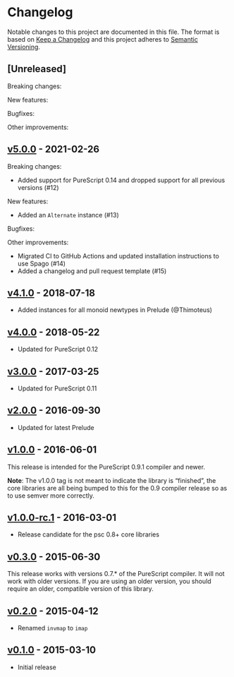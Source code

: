 # Changelog

Notable changes to this project are documented in this file. The format is based on [Keep a Changelog](https://keepachangelog.com/en/1.0.0/) and this project adheres to [Semantic Versioning](https://semver.org/spec/v2.0.0.html).

## [Unreleased]

Breaking changes:

New features:

Bugfixes:

Other improvements:

## [v5.0.0](https://github.com/purescript/purescript-invariant/releases/tag/v5.0.0) - 2021-02-26

Breaking changes:
- Added support for PureScript 0.14 and dropped support for all previous versions (#12)

New features:
- Added an `Alternate` instance (#13)

Bugfixes:

Other improvements:
- Migrated CI to GitHub Actions and updated installation instructions to use Spago (#14)
- Added a changelog and pull request template (#15)

## [v4.1.0](https://github.com/purescript/purescript-invariant/releases/tag/v4.1.0) - 2018-07-18

- Added instances for all monoid newtypes in Prelude (@Thimoteus)

## [v4.0.0](https://github.com/purescript/purescript-invariant/releases/tag/v4.0.0) - 2018-05-22

- Updated for PureScript 0.12

## [v3.0.0](https://github.com/purescript/purescript-invariant/releases/tag/v3.0.0) - 2017-03-25

- Updated for PureScript 0.11

## [v2.0.0](https://github.com/purescript/purescript-invariant/releases/tag/v2.0.0) - 2016-09-30

- Updated for latest Prelude

## [v1.0.0](https://github.com/purescript/purescript-invariant/releases/tag/v1.0.0) - 2016-06-01

This release is intended for the PureScript 0.9.1 compiler and newer.

**Note**: The v1.0.0 tag is not meant to indicate the library is “finished”, the core libraries are all being bumped to this for the 0.9 compiler release so as to use semver more correctly.

## [v1.0.0-rc.1](https://github.com/purescript/purescript-invariant/releases/tag/v1.0.0-rc.1) - 2016-03-01

- Release candidate for the psc 0.8+ core libraries

## [v0.3.0](https://github.com/purescript/purescript-invariant/releases/tag/v0.3.0) - 2015-06-30

This release works with versions 0.7.\* of the PureScript compiler. It will not work with older versions. If you are using an older version, you should require an older, compatible version of this library.

## [v0.2.0](https://github.com/purescript/purescript-invariant/releases/tag/v0.2.0) - 2015-04-12

- Renamed `invmap` to `imap`

## [v0.1.0](https://github.com/purescript/purescript-invariant/releases/tag/v0.1.0) - 2015-03-10

- Initial release
